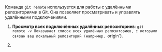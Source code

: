 Команда `git remote` используется для работы с удалёнными репозиториями в Git. Она позволяет просматривать и управлять удалёнными подключениями.

1. **Просмотр всех подключённых удалённых репозиториев**:
		`git remote -v
Показывает список всех удалённых репозиториев, с которыми связан ваш локальный репозиторий (например, `origin`).

2. 